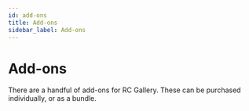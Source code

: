 ```yaml
---
id: add-ons
title: Add-ons
sidebar_label: Add-ons
---
```


# Add-ons

There are a handful of add-ons for RC Gallery. These can be purchased individually, or as a bundle.
